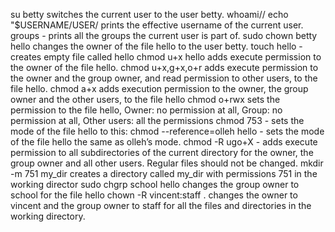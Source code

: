 su betty switches the current user to the user betty.
whoami// echo "$USERNAME/USER/ prints the effective username of the current user.
groups - prints all the groups the current user is part of.
sudo chown betty hello changes the owner of the file hello to the user betty.
touch hello - creates empty file called hello
chmod u+x hello adds execute permission to the owner of the file hello.
chmod u+x,g+x,o+r adds execute permission to the owner and the group owner, and read permission to other users, to the file hello.
chmod a+x adds execution permission to the owner, the group owner and the other users, to the file hello
chmod o+rwx sets the permission to the file hello, Owner: no permission at all, Group: no permission at all, Other users: all the permissions 
chmod 753 - sets the mode of the file hello to this:
chmod --reference=olleh hello - sets the mode of the file hello the same as olleh’s mode.
chmod -R ugo+X  - adds execute permission to all subdirectories of the current directory for the owner, the group owner and all other users. Regular files should not be changed.
mkdir -m 751 my_dir creates a directory called my_dir with permissions 751 in the working director
sudo chgrp school hello changes the group owner to school for the file hello
chown -R vincent:staff . changes the owner to vincent and the group owner to staff for all the files and directories in the working directory.